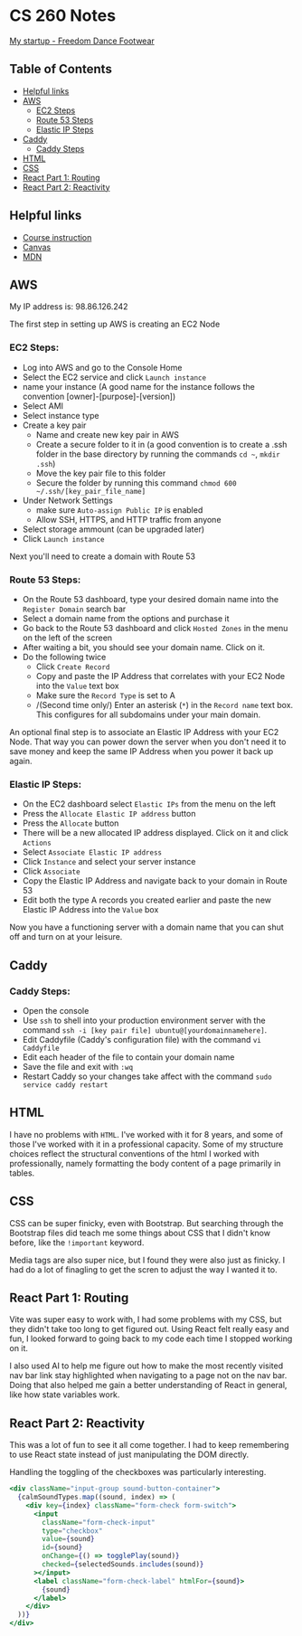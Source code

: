 # CS 260 Notes

[My startup - Freedom Dance Footwear](https://csecs260.click)

## Table of Contents
- [Helpful links](#helpful-links)
- [AWS](#aws)
  - [EC2 Steps](#ec2-steps)
  - [Route 53 Steps](#route-53-steps)
  - [Elastic IP Steps](#elastic-ip-steps)
- [Caddy](#caddy)
  - [Caddy Steps](#caddy-steps)
- [HTML](#html)
- [CSS](#css)
- [React Part 1: Routing](#react-part-1-routing)
- [React Part 2: Reactivity](#react-part-2-reactivity)

## Helpful links

- [Course instruction](https://github.com/webprogramming260)
- [Canvas](https://byu.instructure.com)
- [MDN](https://developer.mozilla.org)

## AWS

My IP address is: 98.86.126.242

The first step in setting up AWS is creating an EC2 Node

### EC2 Steps:
- Log into AWS and go to the Console Home
- Select the EC2 service and click `Launch instance`
- name your instance \(A good name for the instance follows the convention \[owner\]-\[purpose\]-\[version\]\)
- Select AMI
- Select instance type
- Create a key pair
  - Name and create new key pair in AWS
  - Create a secure folder to it in \(a good convention is to create a .ssh folder in the base directory by running the commands `cd ~`, `mkdir .ssh`\)
  - Move the key pair file to this folder
  - Secure the folder by running this command `chmod 600 ~/.ssh/[key_pair_file_name]`
- Under Network Settings
  - make sure `Auto-assign Public IP` is enabled
  - Allow SSH, HTTPS, and HTTP traffic from anyone
- Select storage ammount \(can be upgraded later\)
- Click `Launch instance`

Next you'll need to create a domain with Route 53

### Route 53 Steps:
- On the Route 53 dashboard, type your desired domain name into the `Register Domain` search bar
- Select a domain name from the options and purchase it
- Go back to the Route 53 dashboard and click `Hosted Zones` in the menu on the left of the screen
- After waiting a bit, you should see your domain name. Click on it.
- Do the following twice
  - Click `Create Record`
  - Copy and paste the IP Address that correlates with your EC2 Node into the `Value` text box
  - Make sure the `Record Type` is set to A
  - /(Second time only/) Enter an asterisk \(`*`\) in the `Record name` text box. This configures for all subdomains under your main domain.

An optional final step is to associate an Elastic IP Address with your EC2 Node. That way you can power down the server when you don't need it to save money and keep the same IP Address when you power it back up again.

### Elastic IP Steps:
- On the EC2 dashboard select `Elastic IPs` from the menu on the left
- Press the `Allocate Elastic IP address` button
- Press the `Allocate` button
- There will be a new allocated IP address displayed. Click on it and click `Actions`
- Select `Associate Elastic IP address`
- Click `Instance` and select your server instance
- Click `Associate`
- Copy the Elastic IP Address and navigate back to your domain in Route 53
- Edit both the type A records you created earlier and paste the new Elastic IP Address into the `Value` box

Now you have a functioning server with a domain name that you can shut off and turn on at your leisure.

## Caddy

### Caddy Steps:
- Open the console
- Use `ssh` to shell into your production environment server with the command `ssh -i [key pair file] ubuntu@[yourdomainnamehere]`.
- Edit Caddyfile (Caddy's configuration file) with the command `vi Caddyfile`
- Edit each header of the file to contain your domain name
- Save the file and exit with `:wq`
- Restart Caddy so your changes take affect with the command `sudo service caddy restart`

## HTML

I have no problems with `HTML`. I've worked with it for 8 years, and some of those I've worked with it in a professional capacity. Some of my structure choices reflect the structural conventions of the html I worked with professionally, namely formatting the body content of a page primarily in tables.

## CSS

CSS can be super finicky, even with Bootstrap. But searching through the Bootstrap files did teach me some things about CSS that I didn't know before, like the `!important` keyword.

Media tags are also super nice, but I found they were also just as finicky. I had do a lot of finagling to get the scren to adjust the way I wanted it to.

## React Part 1: Routing

Vite was super easy to work with, I had some problems with my CSS, but they didn't take too long to get figured out. Using React felt really easy and fun, I looked forward to going back to my code each time I stopped working on it.

I also used AI to help me figure out how to make the most recently visited nav bar link stay highlighted when navigating to a page not on the nav bar. Doing that also helped me gain a better understanding of React in general, like how state variables work.

## React Part 2: Reactivity

This was a lot of fun to see it all come together. I had to keep remembering to use React state instead of just manipulating the DOM directly.

Handling the toggling of the checkboxes was particularly interesting.

```jsx
<div className="input-group sound-button-container">
  {calmSoundTypes.map((sound, index) => (
    <div key={index} className="form-check form-switch">
      <input
        className="form-check-input"
        type="checkbox"
        value={sound}
        id={sound}
        onChange={() => togglePlay(sound)}
        checked={selectedSounds.includes(sound)}
      ></input>
      <label className="form-check-label" htmlFor={sound}>
        {sound}
      </label>
    </div>
  ))}
</div>
```
